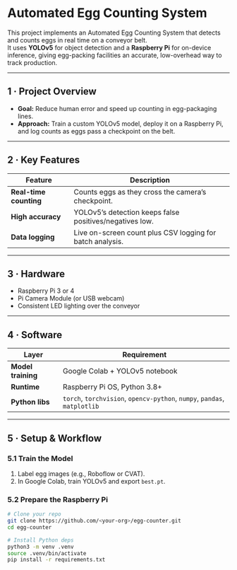 # Automated Egg Counting System

This project implements an Automated Egg Counting System that detects and counts eggs in real time on a conveyor belt.  
It uses **YOLOv5** for object detection and a **Raspberry Pi** for on-device inference, giving egg-packing facilities an accurate, low-overhead way to track production.

---

## 1 · Project Overview
- **Goal:** Reduce human error and speed up counting in egg-packaging lines.  
- **Approach:** Train a custom YOLOv5 model, deploy it on a Raspberry Pi, and log counts as eggs pass a checkpoint on the belt.

---

## 2 · Key Features
| Feature | Description |
|---------|-------------|
| **Real-time counting** | Counts eggs as they cross the camera’s checkpoint. |
| **High accuracy** | YOLOv5’s detection keeps false positives/negatives low. |
| **Data logging** | Live on-screen count plus CSV logging for batch analysis. |

---

## 3 · Hardware
- Raspberry Pi 3 or 4  
- Pi Camera Module (or USB webcam)  
- Consistent LED lighting over the conveyor  

---

## 4 · Software
| Layer | Requirement |
|-------|-------------|
| **Model training** | Google Colab + YOLOv5 notebook |
| **Runtime** | Raspberry Pi OS, Python 3.8+ |
| **Python libs** | `torch`, `torchvision`, `opencv-python`, `numpy`, `pandas`, `matplotlib` |

---

## 5 · Setup & Workflow

### 5.1 Train the Model
1. Label egg images (e.g., Roboflow or CVAT).  
2. In Google Colab, train YOLOv5 and export `best.pt`.

### 5.2 Prepare the Raspberry Pi
```bash
# Clone your repo
git clone https://github.com/<your-org>/egg-counter.git
cd egg-counter

# Install Python deps
python3 -m venv .venv
source .venv/bin/activate
pip install -r requirements.txt
